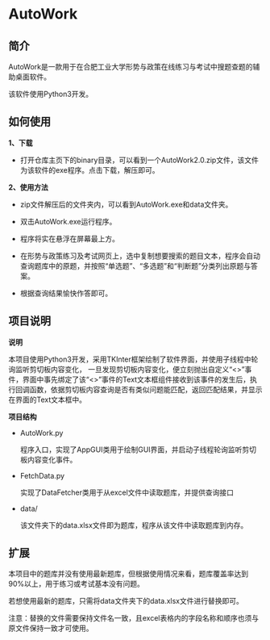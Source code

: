 # AutoWork

## 简介

AutoWork是一款用于在合肥工业大学形势与政策在线练习与考试中搜题查题的辅助桌面软件。

该软件使用Python3开发。

## 如何使用

**1、下载**

* 打开仓库主页下的binary目录，可以看到一个AutoWork2.0.zip文件，该文件为该软件的exe程序。点击下载，解压即可。

**2、使用方法**

* zip文件解压后的文件夹内，可以看到AutoWork.exe和data文件夹。

* 双击AutoWork.exe运行程序。

* 程序将实在悬浮在屏幕最上方。

* 在形势与政策练习及考试网页上，选中复制想要搜索的题目文本，程序会自动查询题库中的原题，并按照“单选题”、“多选题”和“判断题”分类列出原题与答案。

* 根据查询结果愉快作答即可。



## 项目说明

**说明**

本项目使用Python3开发，采用TKInter框架绘制了软件界面，并使用子线程中轮询监听剪切板内容变化， 一旦发现剪切板内容变化，便立刻抛出自定义“<<get>>”事件，界面中事先绑定了该“<<get>>”事件的Text文本框组件接收到该事件的发生后，执行回调函数，依据剪切板内容查询是否有类似问题能匹配，返回匹配结果，并显示在界面的Text文本框中。



**项目结构**

* AutoWork.py

  程序入口，实现了AppGUI类用于绘制GUI界面，并启动子线程轮询监听剪切板内容变化事件。

* FetchData.py

  实现了DataFetcher类用于从excel文件中读取题库，并提供查询接口

* data/

  该文件夹下的data.xlsx文件即为题库，程序从该文件中读取题库到内存。



## 扩展

本项目中的题库并没有使用最新题库，但根据使用情况来看，题库覆盖率达到90%以上，用于练习或考试基本没有问题。

若想使用最新的题库，只需将data文件夹下的data.xlsx文件进行替换即可。

注意：替换的文件需要保持文件名一致，且excel表格内的字段名称和顺序也须与原文件保持一致才可使用。

